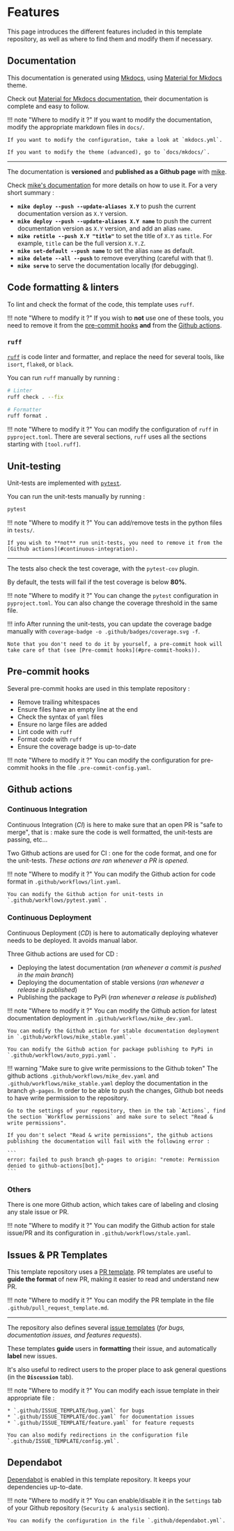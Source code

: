 # Features

This page introduces the different features included in this template repository, as well as where to find them and modify them if necessary.

## Documentation

This documentation is generated using [Mkdocs](https://www.mkdocs.org/), using [Material for Mkdocs](https://squidfunk.github.io/mkdocs-material/) theme.

Check out [Material for Mkdocs documentation](https://squidfunk.github.io/mkdocs-material/getting-started/), their documentation is complete and easy to follow.

!!! note "Where to modify it ?"
    If you want to modify the documentation, modify the appropriate markdown files in `docs/`.

    If you want to modify the configuration, take a look at `mkdocs.yml`.

    If you want to modify the theme (advanced), go to `docs/mkdocs/`.

---

The documentation is **versioned** and **published as a Github page** with [mike](https://github.com/jimporter/mike).

Check [mike's documentation](https://github.com/jimporter/mike) for more details on how to use it. For a very short summary :

* **`mike deploy --push --update-aliases X.Y`** to push the current documentation version as `X.Y` version.
* **`mike deploy --push --update-aliases X.Y name`** to push the current documentation version as `X.Y` version, and add an alias `name`.
* **`mike retitle --push X.Y "title"`** to set the title of `X.Y` as `title`. For example, `title` can be the full version `X.Y.Z`.
* **`mike set-default --push name`** to set the alias `name` as default.
* **`mike delete --all --push`** to remove everything (careful with that !).
* **`mike serve`** to serve the documentation locally (for debugging).


## Code formatting & linters

To lint and check the format of the code, this template uses `ruff`.

!!! note "Where to modify it ?"
    If you wish to **not** use one of these tools, you need to remove it from the [pre-commit hooks](#pre-commit-hooks) **and** from the [Github actions](#continuous-integration).


### `ruff`

[`ruff`](https://github.com/astral-sh/ruff) is code linter and formatter, and replace the need for several tools, like `isort`, `flake8`, or `black`.

You can run `ruff` manually by running :

```bash
# Linter
ruff check . --fix

# Formatter
ruff format .
```

!!! note "Where to modify it ?"
    You can modify the configuration of `ruff` in `pyproject.toml`. There are several sections, `ruff` uses all the sections starting with `[tool.ruff]`.


## Unit-testing

Unit-tests are implemented with [`pytest`](https://docs.pytest.org/).

You can run the unit-tests manually by running :

```bash
pytest
```

!!! note "Where to modify it ?"
    You can add/remove tests in the python files in `tests/`.

    If you wish to **not** run unit-tests, you need to remove it from the [Github actions](#continuous-integration).

---

The tests also check the test coverage, with the `pytest-cov` plugin.

By default, the tests will fail if the test coverage is below **80%**.

!!! note "Where to modify it ?"
    You can change the `pytest` configuration in `pyproject.toml`. You can also change the coverage threshold in the same file.

!!! info
    After running the unit-tests, you can update the coverage badge manually with `coverage-badge -o .github/badges/coverage.svg -f`.

    Note that you don't need to do it by yourself, a pre-commit hook will take care of that (see [Pre-commit hooks](#pre-commit-hooks)).

## Pre-commit hooks

Several pre-commit hooks are used in this template repository :

* Remove trailing whitespaces
* Ensure files have an empty line at the end
* Check the syntax of `yaml` files
* Ensure no large files are added
* Lint code with `ruff`
* Format code with `ruff`
* Ensure the coverage badge is up-to-date

!!! note "Where to modify it ?"
    You can modify the configuration for pre-commit hooks in the file `.pre-commit-config.yaml`.

## Github actions

### Continuous Integration

Continuous Integration (_CI_) is here to make sure that an open PR is "safe to merge", that is : make sure the code is well formatted, the unit-tests are passing, etc...

Two Github actions are used for CI : one for the code format, and one for the unit-tests. _These actions are ran whenever a PR is opened._

!!! note "Where to modify it ?"
    You can modify the Github action for code format in `.github/workflows/lint.yaml`.

    You can modify the Github action for unit-tests in `.github/workflows/pytest.yaml`.


### Continuous Deployment

Continuous Deployment (_CD_) is here to automatically deploying whatever needs to be deployed. It avoids manual labor.

Three Github actions are used for CD :

* Deploying the latest documentation (_ran whenever a commit is pushed in the main branch_)
* Deploying the documentation of stable versions (_ran whenever a release is published_)
* Publishing the package to PyPi (_ran whenever a release is published_)

!!! note "Where to modify it ?"
    You can modify the Github action for latest documentation deployment in `.github/workflows/mike_dev.yaml`.

    You can modify the Github action for stable documentation deployment in `.github/workflows/mike_stable.yaml`.

    You can modify the Github action for package publishing to PyPi in `.github/workflows/auto_pypi.yaml`.

!!! warning "Make sure to give write permissions to the Github token"
    The github actions `.github/workflows/mike_dev.yaml` and `.github/workflows/mike_stable.yaml` deploy the documentation in the branch `gh-pages`. In order to be able to push the changes, Github bot needs to have write permission to the repository.

    Go to the settings of your repository, then in the tab `Actions`, find the section `Workflow permissions` and make sure to select "Read & write permissions".

    If you don't select "Read & write permissions", the github actions publishing the documentation will fail with the following error :

    ```
    error: failed to push branch gh-pages to origin: "remote: Permission denied to github-actions[bot]."
    ```


### Others

There is one more Github action, which takes care of labeling and closing any stale issue or PR.

!!! note "Where to modify it ?"
    You can modify the Github action for stale issue/PR and its configuration in `.github/workflows/stale.yaml`.


## Issues & PR Templates

This template repository uses a [PR template](https://docs.github.com/en/communities/using-templates-to-encourage-useful-issues-and-pull-requests/creating-a-pull-request-template-for-your-repository). PR templates are useful to **guide the format** of new PR, making it easier to read and understand new PR.

!!! note "Where to modify it ?"
    You can modify the PR template in the file `.github/pull_request_template.md`.

---

The repository also defines several [issue templates](https://docs.github.com/en/communities/using-templates-to-encourage-useful-issues-and-pull-requests/configuring-issue-templates-for-your-repository) (_for bugs, documentation issues, and features requests_).

These templates **guide** users in **formatting** their issue, and automatically **label** new issues.

It's also useful to redirect users to the proper place to ask general questions (in the **`Discussion`** tab).

!!! note "Where to modify it ?"
    You can modify each issue template in their appropriate file :

    * `.github/ISSUE_TEMPLATE/bug.yaml` for bugs
    * `.github/ISSUE_TEMPLATE/doc.yaml` for documentation issues
    * `.github/ISSUE_TEMPLATE/feature.yaml` for feature requests

    You can also modify redirections in the configuration file `.github/ISSUE_TEMPLATE/config.yml`.

## Dependabot

[Dependabot](https://github.blog/2020-06-01-keep-all-your-packages-up-to-date-with-dependabot/) is enabled in this template repository. It keeps your dependencies up-to-date.

!!! note "Where to modify it ?"
    You can enable/disable it in the `Settings` tab of your Github repository (`Security & analysis` section).

    You can modify the configuration in the file `.github/dependabot.yml`.
